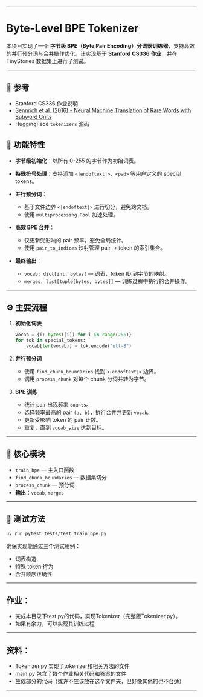  
---

# Byte-Level BPE Tokenizer

本项目实现了一个 **字节级 BPE（Byte Pair Encoding）分词器训练器**，支持高效的并行预分词与合并操作优化。该实现基于 **Stanford CS336 作业**，并在 TinyStories 数据集上进行了测试。

---
## 📖 参考

* Stanford CS336 作业说明
* [Sennrich et al. (2016) - Neural Machine Translation of Rare Words with Subword Units](https://arxiv.org/abs/1508.07909)
* HuggingFace `tokenizers` 源码


## 📌 功能特性

* **字节级初始化**：以所有 0-255 的字节作为初始词表。
* **特殊符号处理**：支持添加 `<|endoftext|>`、`<pad>` 等用户定义的 special tokens。
* **并行预分词**：

  * 基于文件边界 `<|endoftext|>` 进行切分，避免跨文档。
  * 使用 `multiprocessing.Pool` 加速处理。
* **高效 BPE 合并**：

  * 仅更新受影响的 pair 频率，避免全局统计。
  * 使用 `pair_to_indices` 映射管理 pair → token 的索引集合。
* **最终输出**：

  * `vocab: dict[int, bytes]` — 词表，token ID 到字节的映射。
  * `merges: list[tuple[bytes, bytes]]` — 训练过程中执行的合并操作。

---

## ⚙️ 主要流程

1. **初始化词表**

   ```python
   vocab = {i: bytes([i]) for i in range(256)}
   for tok in special_tokens:
       vocab[len(vocab)] = tok.encode("utf-8")
   ```

2. **并行预分词**

   * 使用 `find_chunk_boundaries` 找到 `<|endoftext|>` 边界。
   * 调用 `process_chunk` 对每个 chunk 分词并转为字节。

3. **BPE 训练**

   * 统计 pair 出现频率 `counts`。
   * 选择频率最高的 pair `(a, b)`，执行合并并更新 `vocab`。
   * 更新受影响 token 的 pair 计数。
   * 重复，直到 `vocab_size` 达到目标。

---

## 📂 核心模块

* `train_bpe` — 主入口函数
* `find_chunk_boundaries` — 数据集切分
* `process_chunk` — 预分词
* **输出**：`vocab`, `merges`

---

## 🧪 测试方法

```bash
uv run pytest tests/test_train_bpe.py
```

确保实现能通过三个测试用例：

* 词表构造
* 特殊 token 行为
* 合并顺序正确性

---
## 作业：
 * 完成本目录下test.py的代码，实现Tokenizer（完整版Tokenizer.py）。
 * 如果有余力，可以实现其训练过程

---
## 资料：
* Tokenizer.py 实现了tokenizer和相关方法的文件
* main.py 包含了数个作业相关代码和答案的文件
* 生成部分的代码（或许不应该放在这个文件夹，但好像其他的也不合适）
    

---

 